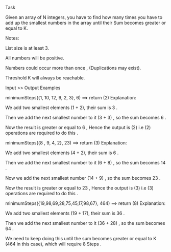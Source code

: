 Task

Given an array of N integers, you have to find how many times you have to add up the smallest numbers in the array until their Sum becomes greater or equal to K.

Notes:

List size is at least 3.

All numbers will be positive.

Numbers could occur more than once , (Duplications may exist).

Threshold K will always be reachable.

Input >> Output Examples

minimumSteps({1, 10, 12, 9, 2, 3}, 6)  ==>  return (2)
Explanation:

We add two smallest elements (1 + 2), their sum is 3 .

Then we add the next smallest number to it (3 + 3) , so the sum becomes 6 .

Now the result is greater or equal to 6 , Hence the output is (2) i.e (2) operations are required to do this .

minimumSteps({8 , 9, 4, 2}, 23)  ==> return (3)
Explanation:

We add two smallest elements (4 + 2), their sum is 6 .

Then we add the next smallest number to it (6 + 8) , so the sum becomes 14 .

Now we add the next smallest number (14 + 9) , so the sum becomes 23 .

Now the result is greater or equal to 23 , Hence the output is (3) i.e (3) operations are required to do this .

minimumSteps({19,98,69,28,75,45,17,98,67}, 464)  ==>  return (8)
Explanation:

We add two smallest elements (19 + 17), their sum is 36 .

Then we add the next smallest number to it (36 + 28) , so the sum becomes 64 .

We need to keep doing this until the sum becomes greater or equal to K (464 in this case), which will require 8 Steps .

